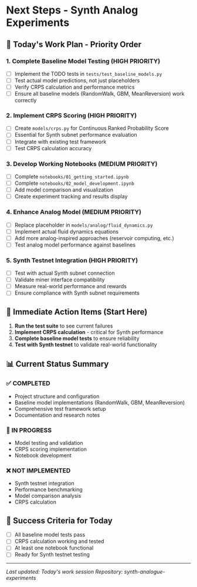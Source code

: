 # Next Steps - Synth Analog Experiments

## 🎯 **Today's Work Plan - Priority Order**

### **1. Complete Baseline Model Testing (HIGH PRIORITY)**
- [ ] Implement the TODO tests in `tests/test_baseline_models.py`
- [ ] Test actual model predictions, not just placeholders
- [ ] Verify CRPS calculation and performance metrics
- [ ] Ensure all baseline models (RandomWalk, GBM, MeanReversion) work correctly

### **2. Implement CRPS Scoring (HIGH PRIORITY)**
- [ ] Create `models/crps.py` for Continuous Ranked Probability Score
- [ ] Essential for Synth subnet performance evaluation
- [ ] Integrate with existing test framework
- [ ] Test CRPS calculation accuracy

### **3. Develop Working Notebooks (MEDIUM PRIORITY)**
- [ ] Complete `notebooks/01_getting_started.ipynb`
- [ ] Complete `notebooks/02_model_development.ipynb`
- [ ] Add model comparison and visualization
- [ ] Create experiment tracking and results display

### **4. Enhance Analog Model (MEDIUM PRIORITY)**
- [ ] Replace placeholder in `models/analog/fluid_dynamics.py`
- [ ] Implement actual fluid dynamics equations
- [ ] Add more analog-inspired approaches (reservoir computing, etc.)
- [ ] Test analog model performance against baselines

### **5. Synth Testnet Integration (HIGH PRIORITY)**
- [ ] Test with actual Synth subnet connection
- [ ] Validate miner interface compatibility
- [ ] Measure real-world performance and rewards
- [ ] Ensure compliance with Synth subnet requirements

## 🚀 **Immediate Action Items (Start Here)**

1. **Run the test suite** to see current failures
2. **Implement CRPS calculation** - critical for Synth performance
3. **Complete baseline model tests** to ensure reliability
4. **Test with Synth testnet** to validate real-world functionality

## 📊 **Current Status Summary**

### ✅ **COMPLETED**
- Project structure and configuration
- Baseline model implementations (RandomWalk, GBM, MeanReversion)
- Comprehensive test framework setup
- Documentation and research notes

### 🔄 **IN PROGRESS**
- Model testing and validation
- CRPS scoring implementation
- Notebook development

### ❌ **NOT IMPLEMENTED**
- Synth testnet integration
- Performance benchmarking
- Model comparison analysis
- CRPS calculation

## 🎯 **Success Criteria for Today**

- [ ] All baseline model tests pass
- [ ] CRPS calculation working and tested
- [ ] At least one notebook functional
- [ ] Ready for Synth testnet testing

---

*Last updated: Today's work session*
*Repository: synth-analogue-experiments*

